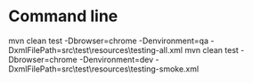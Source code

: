 Command line
====
mvn clean test -Dbrowser=chrome -Denvironment=qa -DxmlFilePath=src\test\resources\testing-all.xml
mvn clean test -Dbrowser=chrome -Denvironment=dev -DxmlFilePath=src\test\resources\testing-smoke.xml

